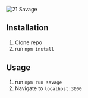 ![21 Savage](public/.jpg)

## Installation

1. Clone repo
2. run `npm install`

## Usage

1. run `npm run savage`
2. Navigate to `localhost:3000`
